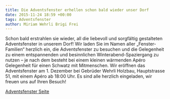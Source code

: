```yaml
---
title: Die Adventsfenster erhellen schon bald wieder unser Dorf
date: 2015-11-24 18:59 +00:00
tags: Adventsfenster
author: Miriam Wehrli Brigi Frei
---
```


Schon bald erstrahlen sie wieder, all die liebevoll und sorgfältig gestalteten Adventsfenster in unserem Dorf! Wir laden Sie im Namen aller „Fenster-Familien“  herzlich ein, die Adventsfenster zu besuchen und die Gelegenheit zu einem entspannenden und besinnlichen Winterabend-Spaziergang zu nutzen – je nach dem besteht bei einem kleinen wärmenden Apéro Gelegenheit für einen Schwatz mit Mitmenschen. Wir eröffnen das Adventsfenster am 1. Dezember bei Gebrüder Wehrli Holzbau, Hauptstrasse 51, mit einem Apéro ab 18:00 Uhr. Es sind alle herzlich eingeladen, wir freuen uns auf Ihren Besuch!

[Adventsfenster Seite](/angebot/#Adventsfenster)
